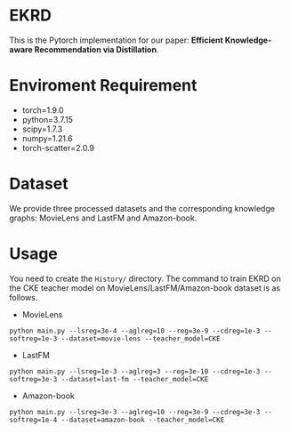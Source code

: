 # EKRD
This is the Pytorch implementation for our paper: **Efficient Knowledge-aware Recommendation via Distillation**.

# Enviroment Requirement
* torch=1.9.0
* python=3.7.15
* scipy=1.7.3
* numpy=1.21.6
* torch-scatter=2.0.9

# Dataset
We provide three processed datasets and the corresponding knowledge graphs: MovieLens and LastFM and Amazon-book.

# Usage
You need to create the `History/` directory. The command to train EKRD on the CKE teacher model on  MovieLens/LastFM/Amazon-book dataset is as follows.
* MovieLens
  
```python main.py --lsreg=3e-4 --aglreg=10 --reg=3e-9 --cdreg=1e-3 --softreg=1e-3 --dataset=movie-lens --teacher_model=CKE```

* LastFM

```python main.py --lsreg=1e-3 --aglreg=3 --reg=3e-10 --cdreg=1e-3 --softreg=3e-3 --dataset=last-fm --teacher_model=CKE```

* Amazon-book

```python main.py --lsreg=3e-3 --aglreg=10 --reg=3e-9 --cdreg=3e-3 --softreg=1e-4 --dataset=amazon-book --teacher_model=CKE```

